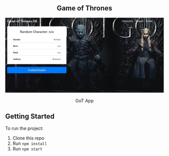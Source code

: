   <h2 align="center">Game of Thrones</h3>

<!-- ABOUT THE PROJECT -->
![Alt text](public/img/React-App.png?raw=true "GoT")

  <p align="center">
    GoT App
    <br />
</p>

## Getting Started

To run the project:

1. Clone this repo
2. Run `npm install`
3. Run `npm start`
